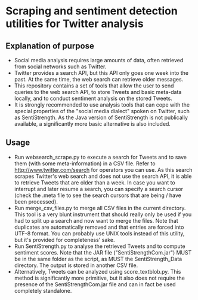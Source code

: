 # Scraping and sentiment detection utilities for Twitter analysis
## Explanation of purpose
* Social media analysis requires large amounts of data, often retrieved from social networks such as Twitter.
* Twitter provides a search API, but this API only goes one week into the past. At the same time, the web search can retrieve older messages.
* This repository contains a set of tools that allow the user to send queries to the web search API, to store Tweets and basic meta-data locally, and to conduct sentiment analysis on the stored Tweets.
* It is strongly recommended to use analysis tools that can cope with the special properties of the "social media dialect" spoken on Twitter, such as SentiStrength. As the Java version of SentiStrength is not publically available, a significantly more basic alternative is also included.

## Usage
* Run websearch_scrape.py to execute a search for Tweets and to save them (with some meta-information) in a CSV file. Refer to http://www.twitter.com/search for operators you can use. As this search scrapes Twitter's web search and does not use the search API, it is able to retrieve Tweets that are older than a week. In case you want to interrupt and later resume a search, you can specify a search cursor (check the .meta file to see the search cursors that are being / have been processed).
* Run merge_csv_files.py to merge all CSV files in the current directory. This tool is a very blunt instrument that should really only be used if you had to split up a search and now want to merge the files. Note that duplicates are automatically removed and that entries are forced into UTF-8 format. You can probably use UNIX tools instead of this utility, but it's provided for completeness' sake.
* Run SentiStrength.py to analyse the retrieved Tweets and to compute sentiment scores. Note that the JAR file ("SentiStrengthCom.jar") MUST be in the same folder as the script, as MUST the SentiStrength_Data directory. The output is stored in another CSV file.
* Alternatively, Tweets can be analyzed using score_textblob.py. This method is significantly more primitive, but it also does not require the presence of the SentiStrengthCom.jar file and can in fact be used completely standalone.